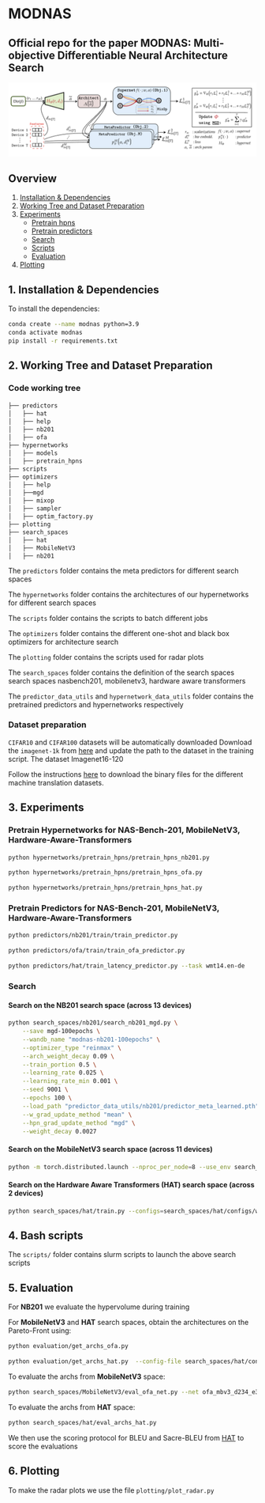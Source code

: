 # MODNAS
## Official repo for the paper MODNAS: Multi-objective Differentiable Neural Architecture Search

![title](images/MODNAS.png)
## Overview
1. [Installation & Dependencies](#Dependencies)
2. [Working Tree and Dataset Preparation](#dataset)
3. [Experiments](#experiments)
    - [Pretrain hpns](#hpns)
    - [Pretrain predictors](#predictors)
    - [Search](#search)
    - [Scripts](#scripts)
    - [Evaluation](#evaluation)
4. [Plotting](#plotting)


## 1. Installation & Dependencies<a name="Dependencies"></a>


To install the dependencies:
```bash
conda create --name modnas python=3.9
conda activate modnas
pip install -r requirements.txt
```

## 2. Working Tree and Dataset Preparation <a name="dataset"></a>
### Code working tree
```
├── predictors
│   ├── hat
│   ├── help
│   ├── nb201
│   ├── ofa
├── hypernetworks
│   ├── models
│   ├── pretrain_hpns
├── scripts
├── optimizers
│   ├── help
│   ├──mgd
│   ├── mixop
│   ├── sampler
│   ├── optim_factory.py
├── plotting
├── search_spaces
│   ├── hat
│   ├── MobileNetV3
│   ├── nb201
```

The ```predictors``` folder contains the meta predictors for different search spaces

The ```hypernetworks``` folder contains the architectures of our hypernetworks for different search spaces

The ```scripts``` folder contains the scripts to batch different jobs

The ```optimizers``` folder contains the different one-shot and black box optimizers for architecture search

The ```plotting``` folder contains the scripts used for radar plots

The ```search_spaces``` folder contains the definition of the search spaces search spaces nasbench201, mobilenetv3, hardware aware transformers

The ```predictor_data_utils``` and  ```hypernetwork_data_utils``` folder contains the pretrained predictors and hypernetworks respectively

### Dataset preparation

```CIFAR10``` and ```CIFAR100``` datasets will be automatically downloaded
Download the ```imagenet-1k``` from [here](https://www.image-net.org/download.php) and update the path to the dataset in the training script. The dataset Imagenet16-120 

Follow the instructions [here](https://github.com/mit-han-lab/hardware-aware-transformers) to download the binary files for the different machine translation datasets.

## 3. Experiments <a name="experiments"></a>
### Pretrain Hypernetworks for NAS-Bench-201, MobileNetV3, Hardware-Aware-Transformers <a name="hpns"></a>
```bash
python hypernetworks/pretrain_hpns/pretrain_hpns_nb201.py
```
```bash
python hypernetworks/pretrain_hpns/pretrain_hpns_ofa.py
```
```bash
python hypernetworks/pretrain_hpns/pretrain_hpns_hat.py
```
### Pretrain Predictors for NAS-Bench-201, MobileNetV3, Hardware-Aware-Transformers <a name="#predictors"></a>
```bash
python predictors/nb201/train/train_predictor.py
```

```bash
python predictors/ofa/train/train_ofa_predictor.py
```

```bash
python predictors/hat/train_latency_predictor.py --task wmt14.en-de
```

### Search  <a name="search"></a>
#### Search on the NB201 search space (across 13 devices)

```bash
python search_spaces/nb201/search_nb201_mgd.py \
    --save mgd-100epochs \
    --wandb_name "modnas-nb201-100epochs" \
    --optimizer_type "reinmax" \
    --arch_weight_decay 0.09 \
    --train_portion 0.5 \
    --learning_rate 0.025 \
    --learning_rate_min 0.001 \
    --seed 9001 \
    --epochs 100 \
    --load_path "predictor_data_utils/nb201/predictor_meta_learned.pth" \
    --w_grad_update_method "mean" \
    --hpn_grad_update_method "mgd" \
    --weight_decay 0.0027
```
#### Search on the MobileNetV3 search space (across 11 devices)
```bash
python -m torch.distributed.launch --nproc_per_node=8 --use_env search_spaces/MobileNetV3/search/mobilenet_search_base.py --one_shot_opt reinmax --opt_strategy "simultaneous" --hpn_type meta --use_pretrained_hpn 
```

#### Search on the Hardware Aware Transformers (HAT) search space (across 2 devices)
```bash
python search_spaces/hat/train.py --configs=search_spaces/hat/configs/wmt14.en-de/supertransformer/space0.yml
```

## 4. Bash scripts  <a name="scripts"></a>
The ```scripts/``` folder contains slurm scripts to launch the above search scripts

## 5. Evaluation <a name="evaluation"></a>
For **NB201** we evaluate the hypervolume during training

For **MobileNetV3** and **HAT** search spaces, obtain the architectures on the Pareto-Front using:
```bash
python evaluation/get_archs_ofa.py
 ```
```bash
python evaluation/get_archs_hat.py  --config-file search_spaces/hat/configs/wmt14.en-de/supertransformer/space0.yml --arch transformersuper_wmt_en_de2
 ```

To evaluate the archs from **MobileNetV3** space:

```bash
python search_spaces/MobileNetV3/eval_ofa_net.py --net ofa_mbv3_d234_e346_k357_w1.2
 ```

To evaluate the archs from **HAT** space:
```bash
python search_spaces/hat/eval_archs_hat.py 
```
We then use the scoring protocol for BLEU and Sacre-BLEU from [HAT](https://github.com/mit-han-lab/hardware-aware-transformers) to score the evaluations 

## 6. Plotting <a name="plotting"></a>

To make the radar plots we use the file ```plotting/plot_radar.py```
